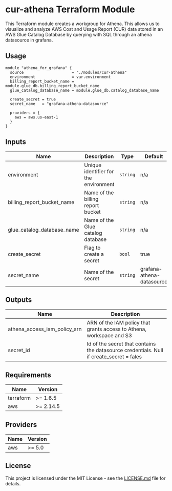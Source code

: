 # cur-athena Terraform Module

This Terraform module creates a workgroup for Athena. This allows us to visualize and analyze AWS Cost and Usage Report (CUR) data stored in an AWS Glue Catalog Database by querying with SQL through an athena datasource in grafana.

## Usage

```hcl
module "athena_for_grafana" {
  source                     = "./modules/cur-athena"
  environment                = var.environment
  billing_report_bucket_name = module.glue_db.billing_report_bucket_name
  glue_catalog_database_name = module.glue_db.catalog_database_name

  create_secret = true
  secret_name   = "grafana-athena-datasource"

  providers = {
    aws = aws.us-east-1
  }
}
```

## Inputs

| Name                       | Description                           | Type     | Default                   | Required |
| -------------------------- | ------------------------------------- | -------- | ------------------------- | :------: |
| environment                | Unique identifier for the environment | `string` | n/a                       |   yes    |
| billing_report_bucket_name | Name of the billing report bucket     | `string` | n/a                       |   yes    |
| glue_catalog_database_name | Name of the Glue catalog database     | `string` | n/a                       |   yes    |
| create_secret              | Flag to create a secret               | `bool`   | true                      |    no    |
| secret_name                | Name of the secret                    | `string` | grafana-athena-datasource |    no    |

## Outputs

| Name                         | Description                                                                              |
| ---------------------------- | ---------------------------------------------------------------------------------------- |
| athena_access_iam_policy_arn | ARN of the IAM policy that grants access to Athena, workspace and S3                     |
| secret_id                    | Id of the secret that contains the datasource credentials. Null if create_secret = fales |

## Requirements

| Name      | Version   |
| --------- | --------- |
| terraform | >= 1.6.5  |
| aws       | >= 2.14.5 |

## Providers

| Name | Version |
| ---- | ------- |
| aws  | >= 5.0  |

## License

This project is licensed under the MIT License - see the [LICENSE.md](LICENSE.md) file for details.
